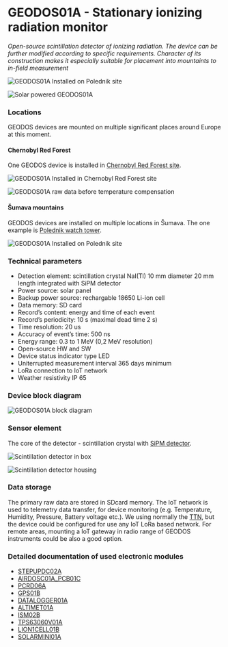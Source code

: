 # GEODOS01A - Stationary ionizing radiation monitor

*Open-source scintillation detector of ionizing radiation. The device can be further modified according to specific requirements. Character of its construction makes it especially suitable for placement into mountaints to in-field measurement*

![GEODOS01A Installed on Polednik site](/doc/src/img/GEODOS_Polednik_site.jpg)

![Solar powered GEODOS01A](/doc/src/img/GEODOS01A.jpg "GEODOS01A prototype")

### Locations

GEODOS devices are mounted on multiple significant places around Europe at this moment. 

#### Chernobyl Red Forest

One GEODOS device is installed in [Chernobyl Red Forest site](https://en.wikipedia.org/wiki/Red_Forest).

![GEODOS01A Installed in Chernobyl Red Forest site](/doc/src/img/GEODOS_Chernobyl_redforest_site.jpg "GEODOS01A Installed in Chernobyl Red Forest site")

![GEODOS01A raw data before temperature compensation](/doc/src/img/GEODOS_chernobyl_graph.png)

#### Šumava mountains

GEODOS devices are installed on multiple locations in Šumava. The one example is [Polednik watch tower](https://cs.wikipedia.org/wiki/Poledn%C3%ADk_(%C5%A0umava)).

![GEODOS01A Installed on Polednik site](/doc/src/img/GEODOS_Polednik_site.jpg)

### Technical parameters

* Detection element: scintillation crystal NaI(Tl) 10 mm diameter 20 mm length integrated with SiPM detector
* Power source: solar panel
* Backup power source: rechargable 18650 Li-ion cell
* Data memory: SD card
* Record’s content: energy and time of each event
* Record’s periodicity: 10 s (maximal dead time 2 s)
* Time resolution: 20 us
* Accuracy of event’s time: 500 ns
* Energy range: 0.3 to 1 MeV (0,2 MeV resolution)
* Open-source HW and SW
* Device status indicator type LED
* Uniterrupted measurement interval 365 days minimum
* LoRa connection to IoT network
* Weather resistivity IP 65


### Device block diagram

![GEODOS01A block diagram](hw/sch_pcb/GEODOS01A_block.png)

### Sensor element

The core of the detector  - scintillation crystal with [SiPM detector](https://en.wikipedia.org/wiki/Silicon_photomultiplier).

![Scintillation detector in box](/doc/src/img/GEODOS01A_sensor.jpg)

![Scintillation detector housing](/doc/src/img/GEODOS01A_sensor_box.jpg)

### Data storage

The primary raw data are stored in SDcard memory. The IoT network is used to telemetry data transfer, for device monitoring (e.g. Temperature, Humidity, Pressure, Battery voltage etc.).  We using normally the [TTN](https://www.thethingsnetwork.org/), but the device could be configured for use any IoT LoRa based network.
For remote areas, mounting a IoT gateway in radio range of GEODOS instruments could be also a good option.

### Detailed documentation of used electronic modules

* [STEPUPDC02A](https://github.com/mlab-modules/STEPUPDC02)
* [AIRDOSC01A_PCB01C](https://github.com/UniversalScientificTechnologies/AIRDOSC01/tree/AIRDOSC01A/hw/sch_pcb/AIRDOSC01A_PCB01C)
* [PCRD06A](https://github.com/mlab-modules/PCRD06)
* [GPS01B](https://www.mlab.cz/module/GPS01B)
* [DATALOGGER01A](http://mlab.cz/module/DATALOGGER01A)
* [ALTIMET01A](https://github.com/mlab-modules/ALTIMET01)
* [ISM02B](https://github.com/mlab-modules/ISM02)
* [TPS63060V01A](https://github.com/mlab-modules/TPS63060V01)
* [LION1CELL01B](https://github.com/mlab-modules/LION1CELL01)
* [SOLARMINI01A](https://github.com/mlab-modules/SOLARMINI01)
